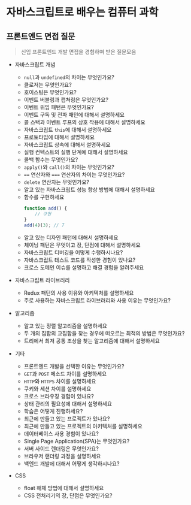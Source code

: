 # 자바스크립트로 배우는 컴퓨터 과학

## 프론트엔드 면접 질문

> 신입 프론트엔드 개발 면접을 경험하며 받은 질문모음

-   자바스크립트 개념
    -   `null`과 `undefined`의 차이는 무엇인가요?
    -   클로저는 무엇인가요?
    -   호이스팅은 무엇인가요?
    -   이벤트 버블링과 캡쳐링은 무엇인가요?
    -   이벤트 위임 패턴은 무엇인가요?
    -   이벤트 구독 및 전파 패턴에 대해서 설명하세요
    -   콜 스택과 이벤트 루프의 상호 작용에 대해서 설명하세요
    -   자바스크립트 `this`에 대해서 설명하세요
    -   프로토타입에 대해서 설명하세요
    -   자바스크립트 상속에 대해서 설명하세요
    -   실행 컨텍스트의 실행 단계에 대해서 설명하세요
    -   콜백 함수는 무엇인가요?
    -   `apply()`와 `call()`의 차이는 무엇인가요?
    -   `==` 연산자와 `===` 연산자의 차이는 무엇인가요?
    -   `delete` 연산자는 무엇인가요?
    -   알고 있는 자바스크립트 성능 향상 방법에 대해서 설명하세요
    -   함수를 구현하세요
        ```javascript
        function add() {
            // 구현
        }
        add(4)(3); // 7
        ```
    -   알고 있는 디자인 패턴에 대해서 설명하세요
    -   체이닝 패턴은 무엇이고 장, 단점에 대해서 설명하세요
    -   자바스크립트 디버깅을 어떻게 수행하시나요?
    -   자바스크립트 테스트 코드를 작성한 경험이 있나요?
    -   크로스 도메인 이슈를 설명하고 해결 경험을 알려주세요
-   자바스크립트 라이브러리
    -   Redux 패턴의 사용 이유와 아키텍처를 설명하세요
    -   주로 사용하는 자바스크립트 라이브러리와 사용 이유는 무엇인가요?
-   알고리즘

    -   알고 있는 정렬 알고리즘을 설명하세요
    -   두 개의 집합의 교집합을 찾는 경우에 떠오르는 최적의 방법은 무엇인가요?
    -   트리에서 최저 공통 조상을 찾는 알고리즘에 대해서 설명하세요

-   기타

    -   프론트엔드 개발을 선택한 이유는 무엇인가요?
    -   `GET`과 `POST` 메소드 차이를 설명하세요
    -   `HTTP`와 `HTTPS` 차이를 설명하세요
    -   쿠키와 세션 차이를 설명하세요
    -   크로스 브라우징 경험이 있나요?
    -   상태 관리의 필요성에 대해서 설명하세요
    -   학습은 어떻게 진행하세요?
    -   최근에 만들고 있는 프로젝트가 있나요?
    -   최근에 만들고 있는 프로젝트의 아키텍처를 설명하세요
    -   데이터베이스 사용 경험이 있나요?
    -   Single Page Application(SPA)는 무엇인가요?
    -   서버 사이드 렌더링은 무엇인가요?
    -   브라우저 랜더링 과정을 설명하세요
    -   백엔드 개발에 대해서 어떻게 생각하시나요?

-   CSS
    -   float 해체 방법에 대해서 설명하세요
    -   CSS 전처리기의 장, 단점은 무엇인가요?
